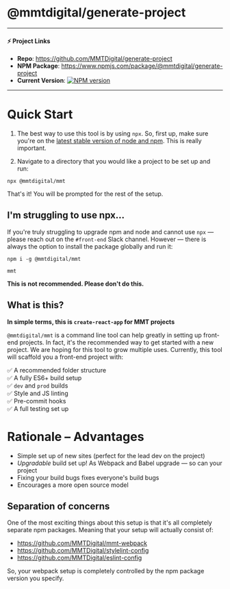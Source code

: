 # @mmtdigital/generate-project

---
#### ⚡️ Project Links ####
- **Repo**: https://github.com/MMTDigital/generate-project   
- **NPM Package**: https://www.npmjs.com/package/@mmtdigital/generate-project    
- **Current Version**:  [![NPM version][npm-image]][npm-url]
---

# Quick Start

1. The best way to use this tool is by using `npx`. So, first up, make sure you're on the [latest stable version of node and npm](node-and-npm.md). This is really important.

2. Navigate to a directory that you would like a project to be set up and run:

```
npx @mmtdigital/mmt
```

That's it! You will be prompted for the rest of the setup.

## I'm struggling to use npx...
If you're truly struggling to upgrade npm and node and cannot use `npx` — please reach out on the `#front-end` Slack channel. However — there is always the option to install the package globally and run it:

```
npm i -g @mmtdigital/mmt
```
```
mmt
```

**This is not recommended. Please don't do this.**


## What is this?

**In simple terms, this is `create-react-app` for MMT projects**

`@mmtdigital/mmt` is a command line tool can help greatly in setting up front-end projects. In fact, it's the recommended way to get started with a new project. We are hoping for this tool to grow multiple uses. Currently, this tool will scaffold you a front-end project with:

✅ A recommended folder structure  
✅ A fully ES6+ build setup  
✅ `dev` and `prod` builds  
✅ Style and JS linting  
✅ Pre-commit hooks  
✅ A full testing set up  

# Rationale – Advantages

* Simple set up of new sites (perfect for the lead dev on the project)
* _Upgradable_ build set up! As Webpack and Babel upgrade — so can your project
* Fixing your build bugs fixes everyone's build bugs
* Encourages a more open source model

## Separation of concerns

One of the most exciting things about this setup is that it's all completely separate npm packages. Meaning that your setup will actually consist of:

* https://github.com/MMTDigital/mmt-webpack
* https://github.com/MMTDigital/stylelint-config
* https://github.com/MMTDigital/eslint-config

So, your webpack setup is completely controlled by the npm package version you specify.


[npm-image]: https://img.shields.io/npm/v/@mmtdigital/stylelint-config.svg?style=flat-square
[npm-url]: https://www.npmjs.com/package/@mmtdigital/stylelint-config
